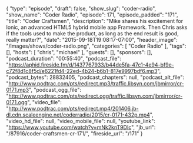 {
  "type": "episode",
  "draft": false,
  "show_slug": "coder-radio",
  "show_name": "Coder Radio",
  "episode": 171,
  "episode_padded": "171",
  "title": "Coder Craftsmen",
  "description": "Mike shares his excitement for Ionic, an advanced HTML5 hybrid mobile app Framework. Then Chris asks if the tools used to make the product, as long as the end result is good, really matter?",
  "date": "2015-09-18T19:08:17-07:00",
  "header_image": "/images/shows/coder-radio.png",
  "categories": [
    "Coder Radio"
  ],
  "tags": [],
  "hosts": [
    "chris",
    "michael"
  ],
  "guests": [],
  "sponsors": [],
  "podcast_duration": "00:55:40",
  "podcast_file": "https://aphid.fireside.fm/d/1437767933/b44de5fa-47c1-4e94-bf9e-c72f8d1c8f5d/e6221fd4-22ed-4b24-b6b1-817e9997bdf6.mp3",
  "podcast_bytes": 28832405,
  "podcast_chapters": null,
  "podcast_alt_file": "http://www.podtrac.com/pts/redirect.mp3/traffic.libsyn.com/jbmirror/cr-0171.mp3",
  "podcast_ogg_file": "http://www.podtrac.com/pts/redirect.ogg/traffic.libsyn.com/jbmirror/cr-0171.ogg",
  "video_file": "http://www.podtrac.com/pts/redirect.mp4/201406.jb-dl.cdn.scaleengine.net/coderradio/2015/cr-0171-432p.mp4",
  "video_hd_file": null,
  "video_mobile_file": null,
  "youtube_link": "https://www.youtube.com/watch?v=mNk2knT9DIc",
  "jb_url": "/87916/coder-craftsmen-cr-171/",
  "fireside_url": "/171"
}

